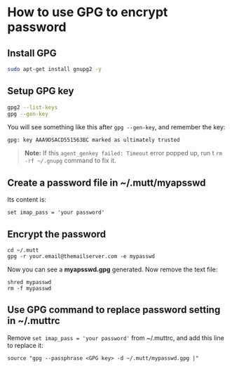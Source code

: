 # How to use GPG to encrypt password

## Install GPG
```bash
sudo apt-get install gnupg2 -y
```

## Setup GPG key
```bash
gpg2 --list-keys
gpg --gen-key
```
You will see something like this after `gpg --gen-key`, and remember the key:
```
gpg: key AAA9DSACD551563BC marked as ultimately trusted
```
> **Note:** If this `agent_genkey failed: Timeout` error popped up, run t `rm -rf ~/.gnupg` command to fix it.

## Create a password file in ~/.mutt/myapsswd

Its content is:
```
set imap_pass = 'your password'
```

## Encrypt the password
```
cd ~/.mutt
gpg -r your.email@themailserver.com -e mypasswd
```
Now you can see a **myapsswd.gpg** generated. Now remove the text file:
```
shred mypasswd
rm -f mypasswd
```

## Use GPG command to replace password setting in ~/.muttrc

Remove `set imap_pass = 'your password'` from ~/.muttrc, and add this line to replace it:
```
source "gpg --passphrase <GPG key> -d ~/.mutt/mypasswd.gpg |"
```
